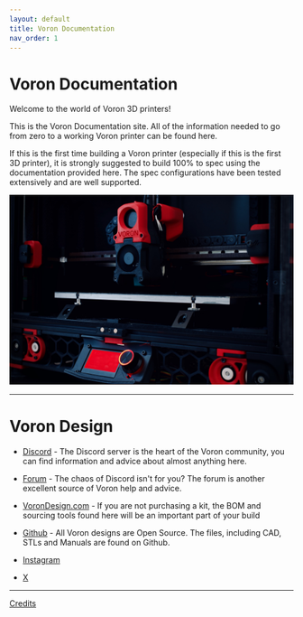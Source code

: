 ```yaml
---
layout: default
title: Voron Documentation
nav_order: 1
---
```


# Voron Documentation

Welcome to the world of Voron 3D printers!

This is the Voron Documentation site. All of the information needed to go from zero to a working Voron printer can be found here.

If this is the first time building a Voron printer (especially if this is the first 3D printer), it is strongly suggested to build 100% to spec using the documentation provided here.  The spec configurations have been tested extensively and are well supported.

![](./images/Voron2.jpg)

---
# Voron Design 

* [Discord](https://discord.gg/voron) - The Discord server is the heart of the Voron community, you can find information and advice about almost anything here.

* [Forum](https://forum.vorondesign.com/) - The chaos of Discord isn't for you?  The forum is another excellent source of Voron help and advice.

* [VoronDesign.com](https://vorondesign.com) - If you are not purchasing a kit, the BOM and sourcing tools found here will be an important part of your build

* [Github](https://github.com/VoronDesign) - All Voron designs are Open Source. The files, including CAD, STLs and Manuals are found on Github.

* [Instagram](https://www.instagram.com/vorondesign.official/)

* [X](https://x.com/Voron_Design)


---
[Credits](./credits.md)
